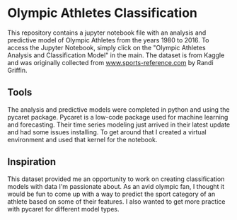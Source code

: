 # Olympic Athletes Classification

This repository contains a jupyter notebook file with an analysis and predictive model of Olympic Athletes from the years 1980 to 2016. To access the Jupyter Notebook, simply click on the "Olympic Athletes Analysis and Classification Model" in the main. The dataset is from Kaggle and was originally collected from www.sports-reference.com by Randi Griffin.

## Tools

The analysis and predictive models were completed in python and using the pycaret package.  Pycaret is a low-code package used for machine learning and forecasting.  Their time series modeling just arrived in their latest update and had some issues installing.  To get around that I created a virtual environment and used that kernel for the notebook.  

## Inspiration

This dataset provided me an opportunity to work on creating classification models with data I'm passionate about. As an avid olympic fan, I thought it would be fun to come up with a way to predict the sport category of an athlete based on some of their features. I also wanted to get more practice with pycaret for different model types.  
